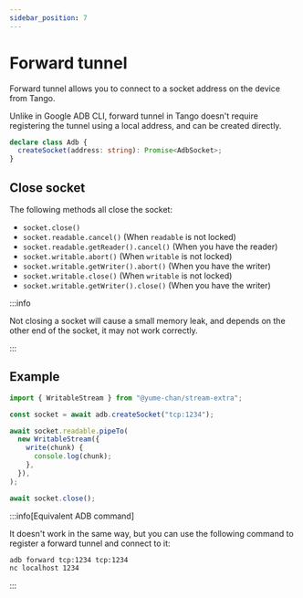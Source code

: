 ```yaml
---
sidebar_position: 7
---
```


# Forward tunnel

Forward tunnel allows you to connect to a socket address on the device from Tango.

Unlike in Google ADB CLI, forward tunnel in Tango doesn't require registering the tunnel using a local address, and can be created directly.

```ts
declare class Adb {
  createSocket(address: string): Promise<AdbSocket>;
}
```

## Close socket

The following methods all close the socket:

- `socket.close()`
- `socket.readable.cancel()` (When `readable` is not locked)
- `socket.readable.getReader().cancel()` (When you have the reader)
- `socket.writable.abort()` (When `writable` is not locked)
- `socket.writable.getWriter().abort()` (When you have the writer)
- `socket.writable.close()` (When `writable` is not locked)
- `socket.writable.getWriter().close()` (When you have the writer)

:::info

Not closing a socket will cause a small memory leak, and depends on the other end of the socket, it may not work correctly.

:::

## Example

```ts transpile
import { WritableStream } from "@yume-chan/stream-extra";

const socket = await adb.createSocket("tcp:1234");

await socket.readable.pipeTo(
  new WritableStream({
    write(chunk) {
      console.log(chunk);
    },
  }),
);

await socket.close();
```

:::info[Equivalent ADB command]

It doesn't work in the same way, but you can use the following command to register a forward tunnel and connect to it:

```sh
adb forward tcp:1234 tcp:1234
nc localhost 1234
```

:::
